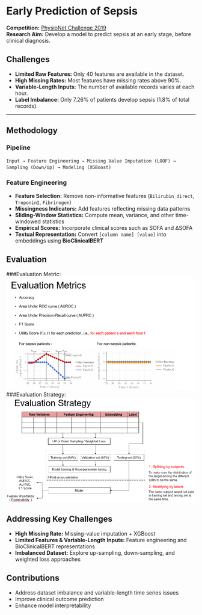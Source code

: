 # Early Prediction of Sepsis

**Competition:** [PhysioNet Challenge 2019](https://physionet.org/content/challenge-2019/1.0.0/)  
**Research Aim:** Develop a model to predict sepsis at an early stage, before clinical diagnosis.

## Challenges
- **Limited Raw Features:** Only 40 features are available in the dataset.  
- **High Missing Rates:** Most features have missing rates above 90%.  
- **Variable-Length Inputs:** The number of available records varies at each hour.  
- **Label Imbalance:** Only 7.26% of patients develop sepsis (1.8% of total records).  

---

## Methodology
### Pipeline  
`Input → Feature Engineering → Missing Value Imputation (LOOF) → Sampling (Down/Up) → Modeling (XGBoost)`

### Feature Engineering
- **Feature Selection:** Remove non-informative features (`Bilirubin_direct`, `TroponinI`, `Fibrinogen`)  
- **Missingness Indicators:** Add features reflecting missing data patterns  
- **Sliding-Window Statistics:** Compute mean, variance, and other time-windowed statistics  
- **Empirical Scores:** Incorporate clinical scores such as SOFA and ∆SOFA  
- **Textual Representation:** Convert `[column name] [value]` into embeddings using **BioClinicalBERT**  

## Evaluation
###Evaluation Metric: 
![](Figure/Evaluation_Metric.png)
###Evaluation Strategy: 
![](Figure/Evaluation_Strategy.png)

## Addressing Key Challenges
- **High Missing Rate:** Missing-value imputation + XGBoost
- **Limited Features & Variable-Length Inputs:** Feature engineering and BioClinicalBERT representations  
- **Imbalanced Dataset:** Explore up-sampling, down-sampling, and weighted loss approaches  

## Contributions
- Address dataset imbalance and variable-length time series issues  
- Improve clinical outcome prediction  
- Enhance model interpretability  
